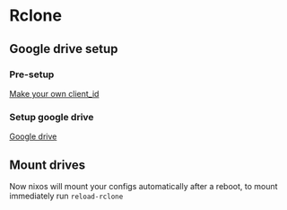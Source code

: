 # Rclone

## Google drive setup
### Pre-setup
[Make your own client_id](https://rclone.org/drive/#making-your-own-client-id)
### Setup google drive
[Google drive](https://rclone.org/drive/)

## Mount drives
Now nixos will mount your configs automatically after a reboot, to mount immediately run `reload-rclone`